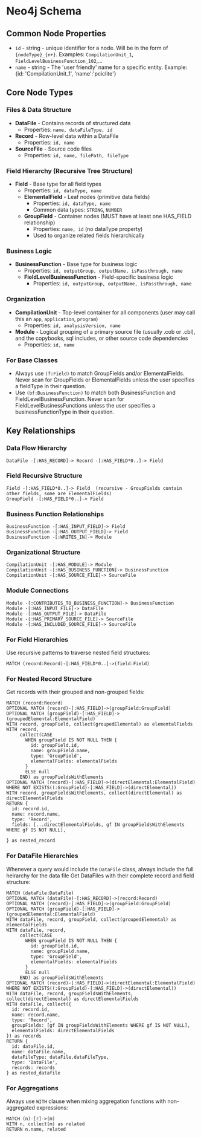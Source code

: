 # Neo4j Schema

## Common Node Properties
- `id` - string - unique identifier for a node. Will be in the form of
  `{nodeType}_{n+}`. Examples: `CompilationUnit_1`,
  `FieldLevelBusinessFunction_102`,...
- `name` - string - The 'user friendly' name for a specific entity. Example: {id: 'CompilationUnit_1', 'name':'pciclite'}

## Core Node Types

### Files & Data Structure

- **DataFile** - Contains records of structured data
  - Properties: `name, dataFileType, id`
- **Record** - Row-level data within a DataFile
  - Properties: `id, name`
- **SourceFile** - Source code files
  - Properties: `id, name, filePath, fileType`

### Field Hierarchy (Recursive Tree Structure)

- **Field** - Base type for all field types
  - Properties: `id, dataType, name`
  - **ElementalField** - Leaf nodes (primitive data fields)
    - Properties: `id, dataType, name`
    - Common data types: `STRING`, `NUMBER`
  - **GroupField** - Container nodes (MUST have at least one HAS_FIELD relationship)
    - Properties: `name, id` (no dataType property)
    - Used to organize related fields hierarchically

### Business Logic

- **BusinessFunction** - Base type for business logic
  - Properties: `id, outputGroup, outputName, isPassthrough, name`
  - **FieldLevelBusinessFunction** - Field-specific business logic
    - Properties: `id, outputGroup, outputName, isPassthrough, name`

### Organization

- **CompilationUnit** - Top-level container for all components (user may call this an `app`, `application`, `program`)
  - Properties: `id, analysisVersion, name`
- **Module** - Logical grouping of a primary source file (usually .cob or .cbl), and the copybooks, sql includes, or other source code dependencies
  - Properties: `id, name`

### For Base Classes

- Always use `(f:Field)` to match GroupFields and/or ElementalFields. Never scan for GroupFields or ElementalFields unless the user specifies a fieldType in their question.
- Use `(bf:BusinessFunction)` to match both BusinessFunction and FieldLevelBusinessFunction. Never scan for FieldLevelBusinessFunctions unless the user specifies a businessFunctionType in their question.

## Key Relationships

### Data Flow Hierarchy

```
DataFile -[:HAS_RECORD]-> Record -[:HAS_FIELD*0..]-> Field
```

### Field Recursive Structure

```
Field -[:HAS_FIELD*0..]-> Field  (recursive - GroupFields contain other fields, some are ElementalFields)
GroupField -[:HAS_FIELD*0..]-> Field
```

### Business Function Relationships

```
BusinessFunction -[:HAS_INPUT_FIELD]-> Field
BusinessFunction -[:HAS_OUTPUT_FIELD]-> Field
BusinessFunction -[:WRITES_IN]-> Module
```

### Organizational Structure

```
CompilationUnit -[:HAS_MODULE]-> Module
CompilationUnit -[:HAS_BUSINESS_FUNCTION]-> BusinessFunction
CompilationUnit -[:HAS_SOURCE_FILE]-> SourceFile
```

### Module Connections

```
Module -[:CONTRIBUTES_TO_BUSINESS_FUNCTION]-> BusinessFunction
Module -[:HAS_INPUT_FILE]-> DataFile
Module -[:HAS_OUTPUT_FILE]-> DataFile
Module -[:HAS_PRIMARY_SOURCE_FILE]-> SourceFile
Module -[:HAS_INCLUDED_SOURCE_FILE]-> SourceFile
```

### For Field Hierarchies

Use recursive patterns to traverse nested field structures:

```cypher
MATCH (record:Record)-[:HAS_FIELD*0..]->(field:Field)
```

### For Nested Record Structure

Get records with their grouped and non-grouped fields:

```cypher
MATCH (record:Record)
OPTIONAL MATCH (record)-[:HAS_FIELD]->(groupField:GroupField)
OPTIONAL MATCH (groupField)-[:HAS_FIELD]->(groupedElemental:ElementalField)
WITH record, groupField, collect(groupedElemental) as elementalFields
WITH record,
     collect(CASE
       WHEN groupField IS NOT NULL THEN {
         id: groupField.id,
         name: groupField.name,
         type: 'GroupField',
         elementalFields: elementalFields
       }
       ELSE null
     END) as groupFieldsWithElements
OPTIONAL MATCH (record)-[:HAS_FIELD]->(directElemental:ElementalField)
WHERE NOT EXISTS((:GroupField)-[:HAS_FIELD]->(directElemental))
WITH record, groupFieldsWithElements, collect(directElemental) as directElementalFields
RETURN {
  id: record.id,
  name: record.name,
  type: 'Record',
  fields: [...directElementalFields, gf IN groupFieldsWithElements WHERE gf IS NOT NULL],

} as nested_record
```

### For DataFile Hierarchies

Whenever a query would include the `DataFile` class, always include the full heirarchy for the data file
Get DataFiles with their complete record and field structure:

```cypher
MATCH (dataFile:DataFile)
OPTIONAL MATCH (dataFile)-[:HAS_RECORD]->(record:Record)
OPTIONAL MATCH (record)-[:HAS_FIELD]->(groupField:GroupField)
OPTIONAL MATCH (groupField)-[:HAS_FIELD]->(groupedElemental:ElementalField)
WITH dataFile, record, groupField, collect(groupedElemental) as elementalFields
WITH dataFile, record,
     collect(CASE
       WHEN groupField IS NOT NULL THEN {
         id: groupField.id,
         name: groupField.name,
         type: 'GroupField',
         elementalFields: elementalFields
       }
       ELSE null
     END) as groupFieldsWithElements
OPTIONAL MATCH (record)-[:HAS_FIELD]->(directElemental:ElementalField)
WHERE NOT EXISTS((:GroupField)-[:HAS_FIELD]->(directElemental))
WITH dataFile, record, groupFieldsWithElements, collect(directElemental) as directElementalFields
WITH dataFile, collect({
  id: record.id,
  name: record.name,
  type: 'Record',
  groupFields: [gf IN groupFieldsWithElements WHERE gf IS NOT NULL],
  elementalFields: directElementalFields
}) as records
RETURN {
  id: dataFile.id,
  name: dataFile.name,
  dataFileType: dataFile.dataFileType,
  type: 'DataFile',
  records: records
} as nested_datafile
```

### For Aggregations

Always use `WITH` clause when mixing aggregation functions with non-aggregated expressions:

```cypher
MATCH (n)-[r]->(m)
WITH n, collect(m) as related
RETURN n.name, related
```
